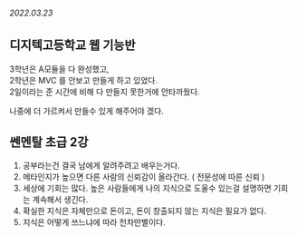 ###### 2022.03.23

## 디지텍고등학교 웹 기능반

3학년은 A모듈을 다 완성했고,     
2학년은 MVC 를 안보고 만들게 하고 있었다.      
2일이라는 준 시간에 비해 다 만들지 못한거에 안타까웠다.       

나중에 더 가르켜서 만들수 있게 해주어야 겠다.

## 쎈멘탈 초급 2강

1. 공부라는건 결국 남에게 알려주려고 배우는거다.      
2. 메타인지가 높으면 다른 사람의 신뢰감이 올라간다. ( 전문성에 따른 신뢰 )
3. 세상에 기회는 많다.  높은 사람들에게 나의 지식으로 도울수 있는걸 설명하면 기회는 계속해서 생긴다.
4. 확실한 지식은 자체만으로 돈이고, 돈이 창출되지 않는 지식은 필요가 없다.   
5. 지식은 어떻게 쓰느냐에 따라 천차만별이다.    